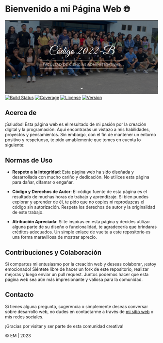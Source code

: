 # Bienvenido a mi Página Web 🌐

![Vista previa de la página web](img/presentacion.png)
[![Build Status](https://img.shields.io/travis/CODIGO2022-B/FCA.svg)](https://travis-ci.org/CODIGO2022-B/FCA)
[![Coverage](https://img.shields.io/codecov/c/github/CODIGO2022-B/FCA.svg)](https://codecov.io/gh/CODIGO2022-B/FCA)
[![License](https://img.shields.io/badge/license-MIT-blue.svg)](https://opensource.org/licenses/MIT)
[![Version](https://img.shields.io/badge/version-1.0.0-green.svg)](https://github.com/CODIGO2022-B/FCA/releases/tag/1.0.0)

## Acerca de

¡Saludos! Esta página web es el resultado de mi pasión por la creación digital y la programación. Aquí encontrarás un vistazo a mis habilidades, proyectos y pensamientos. Sin embargo, con el fin de mantener un entorno positivo y respetuoso, te pido amablemente que tomes en cuenta lo siguiente:

## Normas de Uso

- **Respeto a la Integridad**: Esta página web ha sido diseñada y desarrollada con mucho cariño y dedicación. No utilices esta página para dañar, difamar o engañar.

- **Código y Derechos de Autor**: El código fuente de esta página es el resultado de muchas horas de trabajo y aprendizaje. Si bien puedes explorar y aprender de él, te pido que no copies ni reproduzcas el código sin autorización. Respeta los derechos de autor y la originalidad de este trabajo.

- **Atribución Apreciada**: Si te inspiras en esta página y decides utilizar alguna parte de su diseño o funcionalidad, te agradecería que brindaras créditos adecuados. Un simple enlace de vuelta a este repositorio es una forma maravillosa de mostrar aprecio.

## Contribuciones y Colaboración

Si compartes mi entusiasmo por la creación web y deseas colaborar, ¡estoy emocionado! Siéntete libre de hacer un fork de este repositorio, realizar mejoras y luego enviar un pull request. Juntos podemos hacer que esta página web sea aún más impresionante y valiosa para la comunidad.

## Contacto

Si tienes alguna pregunta, sugerencia o simplemente deseas conversar sobre desarrollo web, no dudes en contactarme a través de [mi sitio web](https://codigo2022-b.github.io/FCA/) o mis redes sociales.

¡Gracias por visitar y ser parte de esta comunidad creativa!

&copy; EM | 2023
